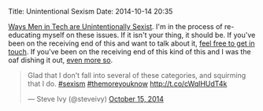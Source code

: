Title: Unintentional Sexism
Date: 2014-10-14 20:35

[Ways Men in Tech are Unintentionally Sexist](http://notapattern.net/2014/10/14/ways-men-in-tech-are-unintentionally-sexist/). I'm in the process of re-educating myself on these issues. If it isn't your thing, it should be. If you've been on the receiving end of this and want to talk about it, <a href="mail:steveivy@gmail.com">feel free to get in touch</a>. If you've been on the receiving end of this kind of this and I was the oaf dishing it out, <a href="mail:steveivy@gmail.com">even more so</a>.

<blockquote class="twitter-tweet" data-partner="tweetdeck"><p>Glad that I don&#39;t fall into several of these categories, and squirming that I do. <a href="https://twitter.com/hashtag/sexism?src=hash">#sexism</a> <a href="https://twitter.com/hashtag/themoreyouknow?src=hash">#themoreyouknow</a> <a href="http://t.co/cWqlHUdT4k">http://t.co/cWqlHUdT4k</a></p>&mdash; Steve Ivy (@steveivy) <a href="https://twitter.com/steveivy/status/522231580677648386">October 15, 2014</a></blockquote>
<script async src="//platform.twitter.com/widgets.js" charset="utf-8"></script>